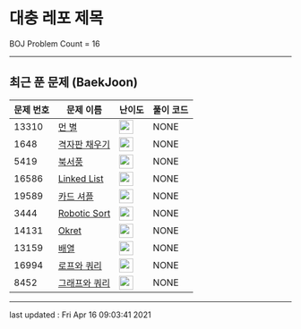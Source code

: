 # 대충 레포 제목

BOJ Problem Count = 16

---

## 최근 푼 문제 (BaekJoon)
| 문제 번호 | 문제 이름 | 난이도 | 풀이 코드 |
| --- | --- | --- | --- |
| 13310 | [먼 별](https://www.acmicpc.net/problem/13310) | <img height="25px" width="25px=" src="https://static.solved.ac/tier_small/21.svg"/> | NONE |
| 1648 | [격자판 채우기](https://www.acmicpc.net/problem/1648) | <img height="25px" width="25px=" src="https://static.solved.ac/tier_small/18.svg"/> | NONE |
| 5419 | [북서풍](https://www.acmicpc.net/problem/5419) | <img height="25px" width="25px=" src="https://static.solved.ac/tier_small/17.svg"/> | NONE |
| 16586 | [Linked List](https://www.acmicpc.net/problem/16586) | <img height="25px" width="25px=" src="https://static.solved.ac/tier_small/23.svg"/> | NONE |
| 19589 | [카드 셔플](https://www.acmicpc.net/problem/19589) | <img height="25px" width="25px=" src="https://static.solved.ac/tier_small/23.svg"/> | NONE |
| 3444 | [Robotic Sort](https://www.acmicpc.net/problem/3444) | <img height="25px" width="25px=" src="https://static.solved.ac/tier_small/23.svg"/> | NONE |
| 14131 | [Okret](https://www.acmicpc.net/problem/14131) | <img height="25px" width="25px=" src="https://static.solved.ac/tier_small/23.svg"/> | NONE |
| 13159 | [배열](https://www.acmicpc.net/problem/13159) | <img height="25px" width="25px=" src="https://static.solved.ac/tier_small/24.svg"/> | NONE |
| 16994 | [로프와 쿼리](https://www.acmicpc.net/problem/16994) | <img height="25px" width="25px=" src="https://static.solved.ac/tier_small/20.svg"/> | NONE |
| 8452 | [그래프와 쿼리](https://www.acmicpc.net/problem/8452) | <img height="25px" width="25px=" src="https://static.solved.ac/tier_small/21.svg"/> | NONE |


---

last updated : Fri Apr 16 09:03:41 2021

